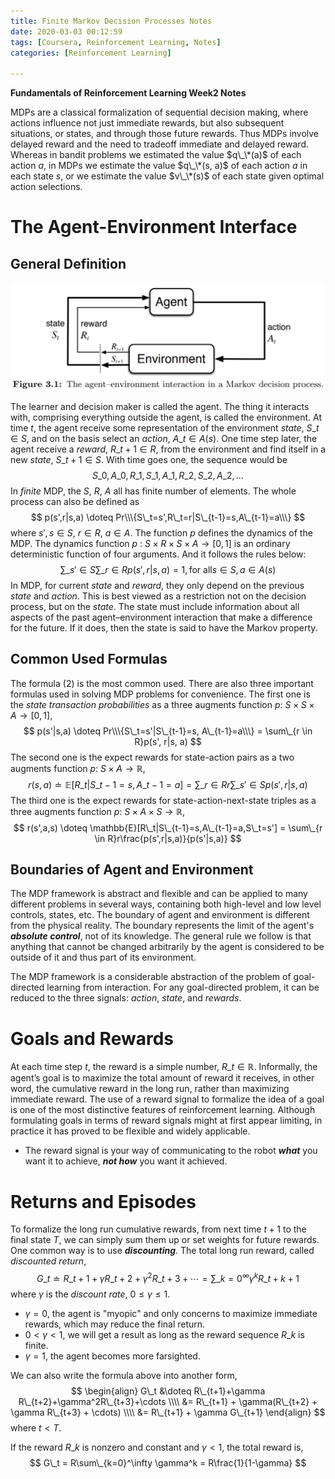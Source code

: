 ```yaml
---
title: Finite Markov Decision Processes Notes
date: 2020-03-03 00:12:59
tags: [Coursera, Reinforcement Learning, Notes]
categories: [Reinforcement Learning]

---
```


**Fundamentals of Reinforcement Learning Week2 Notes**

MDPs are a classical formalization of sequential decision making, where actions influence not just immediate rewards, but also subsequent situations, or states, and through those future rewards. Thus MDPs involve delayed reward and the need to tradeoff immediate and delayed reward. Whereas in bandit problems we estimated the value $q\_\*(a)$ of each action $a$, in MDPs we estimate the value $q\_\*(s, a)$ of each action $a$ in each state $s$, or we estimate the value $v\_\*(s)$ of each state given optimal action selections.

# The Agent-Environment Interface

## General Definition

![agent-environment](./Coursera-Reinforcement-Learning-Course1-Week2-Notes/agent-environment.png)

The learner and decision maker is called the agent. The thing it interacts with, comprising everything outside the agent, is called the environment. At time $t$, the agent receive some representation of the environment $state$, $S\_t \in S$, and on the basis select an $action$, $A\_t \in A(s)$. One time step later, the agent receive a $reward$, $R\_{t+1} \in R$, from the environment and find itself in a new $state$, $S\_{t+1} \in S$. With time goes one, the sequence would be
$$
S\_0, A\_0, R\_1, S\_1, A\_1, R\_2, S\_2, A\_2, \dots
$$
In $finite$ MDP, the $S$, $R$, $A$ all has finite number of elements. The whole process can also be defined as
$$
p(s',r|s,a) \doteq Pr\\\{S\_t=s',R\_t=r|S\_{t-1}=s,A\_{t-1}=a\\\}
$$
where $s', s \in S$, $r \in R$, $a \in A$. The function $p$ defines the dynamics of the MDP. The dynamics function $p$ : $S \times R \times S \times A \rightarrow [0, 1]$ is an ordinary deterministic function of four arguments. And it follows the rules below:
$$
\sum\_{s' \in S}\sum\_{r \in R}p(s',r|s,a)=1, \text{for all} s \in S, a \in A(s)
$$
In MDP, for current $state$ and $reward$, they only depend on the previous $state$ and $action$.  This is best viewed as a restriction not on the decision process, but on the $state$. The state must include information about all aspects of the past agent–environment interaction that make a difference for the future. If it does, then the state is said to have the Markov property.

## Common Used Formulas

The formula (2) is the most common used. There are also three important formulas used in solving MDP problems for convenience. The first one is the *state transaction probabilities* as a three augments function $p$: $S \times S \times A \rightarrow [0,1]$,
$$
p(s'|s,a) \doteq Pr\\\{S\_t=s'|S\_{t-1}=s, A\_{t-1}=a\\\} = \sum\_{r \in R}p(s', r|s, a)
$$
The second one is the expect rewards for state-action pairs as a two augments function $p$: $S \times A \rightarrow \mathbb{R}$,
$$
r(s,a) \doteq \mathbb{E}[R\_t|S\_{t-1}=s, A\_{t-1}=a] = \sum\_{r \in R}r\sum\_{s' \in S}p(s',r|s,a)
$$
The third one is the expect rewards for state-action-next-state triples as a three augments function $p$: $S \times A \times S \rightarrow \mathbb{R}$,
$$
r(s',a,s) \doteq \mathbb{E}[R\_t|S\_{t-1}=s,A\_{t-1}=a,S\_t=s'] = \sum\_{r \in R}r\frac{p(s',r|s,a)}{p(s'|s,a)}
$$

## Boundaries of Agent and Environment

The MDP framework is abstract and flexible and can be applied to many different problems in several ways, containing both high-level and low level controls, states, etc. The boundary of agent and environment is different from the physical reality. The boundary represents the limit of the agent's ***absolute control***, not of its knowledge. The general rule we follow is that anything that cannot be changed arbitrarily by the agent is considered to be outside of it and thus part of its environment.

The MDP framework is a considerable abstraction of the problem of goal-directed learning from interaction. For any goal-directed problem, it can be reduced to the three signals: $action$, $state$, and $rewards$.

# Goals and Rewards

At each time step $t$, the reward is a simple number, $R\_t \in \mathbb{R}$. Informally, the agent’s goal is to maximize the total amount of reward it receives, in other word, the cumulative reward in the long run, rather than maximizing immediate reward. The use of a reward signal to formalize the idea of a goal is one of the most distinctive features of reinforcement learning. Although formulating goals in terms of reward signals might at first appear limiting, in practice it has proved to be flexible and widely applicable.

- The reward signal is your way of communicating to the robot ***what*** you want it to achieve, ***not how*** you want it achieved.

# Returns and Episodes

To formalize the long run cumulative rewards, from next time $t+1$ to the final state $T$, we can simply sum them up or set weights for future rewards. One common way is to use ***discounting***. The total long run reward, called *discounted return*,
$$
G\_t \doteq R\_{t+1}+\gamma R\_{t+2}+\gamma^2R\_{t+3}+\cdots = \sum\_{k=0}^\infty{\gamma^kR\_{t+k+1}}
$$
where $\gamma$ is the *discount rate*, $0 \leq \gamma \leq 1$.

- $\gamma=0$, the agent is "myopic" and only concerns to maximize immediate rewards, which may reduce the final return.
- $0 < \gamma < 1$, we will get a result as long as the reward sequence $R\_k$ is finite.
- $\gamma=1$, the agent becomes more farsighted.

We can also write the formula above into another form,
$$
\begin{align}
G\_t &\doteq R\_{t+1}+\gamma R\_{t+2}+\gamma^2R\_{t+3}+\cdots \\\\
&= R\_{t+1} + \gamma(R\_{t+2} + \gamma R\_{t+3} + \cdots) \\\\
&= R\_{t+1} + \gamma G\_{t+1}
\end{align}
$$
where $t < T$.

If the reward $R\_k$ is nonzero and constant and $\gamma < 1$, the total reward is,
$$
G\_t = R\sum\_{k=0}^\infty \gamma^k = R\frac{1}{1-\gamma}
$$
